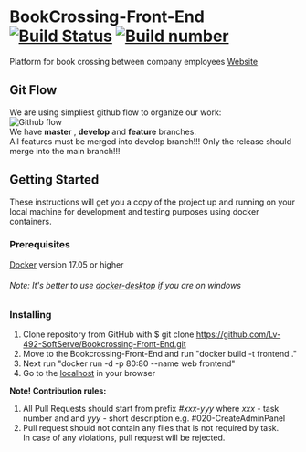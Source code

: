 # BookCrossing-Front-End [![Build Status](https://travis-ci.org/ita-social-projects/Bookcrossing-Front-End.svg?branch=develop)](https://travis-ci.org/ita-social-projects/Bookcrossing-Front-End) [![Build number](https://img.shields.io/badge/build-number-blue.svg)](https://travis-ci.org/github/ita-social-projects/Bookcrossing-Front-End/builds) 
Platform for book crossing between company employees
[Website](https://bookcrossing.tech/) 
  
## Git Flow  
We are using simpliest github flow to organize our work:  
![Github flow](https://scilifelab.github.io/software-development/img/github-flow.png)  
We have **master** , **develop** and **feature** branches.   
All features must be merged into develop branch!!!
Only the release should merge into the main branch!!!

## Getting Started
These instructions will get you a copy of the project up and running on your local machine for development and testing purposes using docker containers.

### Prerequisites
[Docker](https://www.docker.com) version 17.05 or higher

###### Note: It's better to use [docker-desktop](https://www.docker.com/products/docker-desktop) if you are on windows

### Installing
1. Clone repository from GitHub with $ git clone https://github.com/Lv-492-SoftServe/Bookcrossing-Front-End.git
2. Move to the Bookcrossing-Front-End and run "docker build -t frontend ."
3. Next run "docker run -d -p 80:80 --name web frontend"
4. Go to the [localhost](http://localhost/) in your browser
  
**Note! Contribution rules:**  
1. All Pull Requests should start from prefix *#xxx-yyy* where *xxx* - task number and and *yyy* - short description 
e.g. #020-CreateAdminPanel  
2. Pull request should not contain any files that is not required by task.  
In case of any violations, pull request will be rejected.
